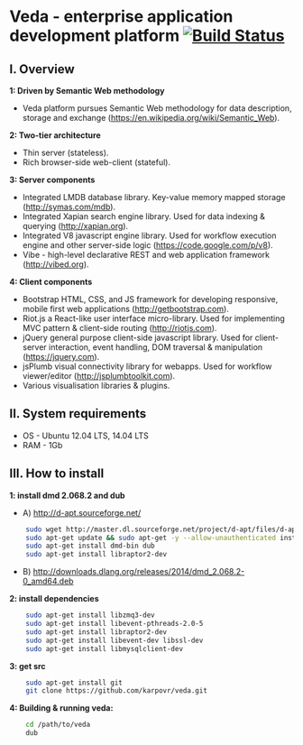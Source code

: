# Veda - enterprise application development platform [![Build Status](https://travis-ci.org/karpovr/veda.svg?branch=master)](https://travis-ci.org/karpovr/veda)

## I. Overview

**1: Driven by Semantic Web methodology**
  - Veda platform pursues Semantic Web methodology for data description, storage and exchange (https://en.wikipedia.org/wiki/Semantic_Web).

**2: Two-tier architecture**
  - Thin server (stateless).
  - Rich browser-side web-client (stateful).

**3: Server components**
  - Integrated LMDB database library. Key-value memory mapped storage (http://symas.com/mdb).
  - Integrated Xapian search engine library. Used for data indexing & querying (http://xapian.org).
  - Integrated V8 javascript engine library. Used for workflow execution engine and other server-side logic (https://code.google.com/p/v8).
  - Vibe - high-level declarative REST and web application framework (http://vibed.org).

**4: Client components**
  - Bootstrap HTML, CSS, and JS framework for developing responsive, mobile first web applications (http://getbootstrap.com).
  - Riot.js a React-like user interface micro-library. Used for implementing MVC pattern & client-side routing (http://riotjs.com).
  - jQuery general purpose client-side javascript library. Used for client-server interaction, event handling, DOM traversal & manipulation (https://jquery.com).
  - jsPlumb visual connectivity library for webapps. Used for workflow viewer/editor (http://jsplumbtoolkit.com).
  - Various visualisation libraries & plugins.

## II. System requirements
  - OS - Ubuntu 12.04 LTS, 14.04 LTS
  - RAM - 1Gb

## III. How to install

**1: install dmd 2.068.2 and dub**
  - A) http://d-apt.sourceforge.net/
```sh
    sudo wget http://master.dl.sourceforge.net/project/d-apt/files/d-apt.list -O /etc/apt/sources.list.d/d-apt.list
    sudo apt-get update && sudo apt-get -y --allow-unauthenticated install --reinstall d-apt-keyring && sudo apt-get update
    sudo apt-get install dmd-bin dub
    sudo apt-get install libraptor2-dev
```
  - B) http://downloads.dlang.org/releases/2014/dmd_2.068.2-0_amd64.deb

**2: install dependencies**
```sh
    sudo apt-get install libzmq3-dev
    sudo apt-get install libevent-pthreads-2.0-5
    sudo apt-get install libraptor2-dev
    sudo apt-get install libevent-dev libssl-dev
    sudo apt-get install libmysqlclient-dev
```

**3: get src**
```sh
    sudo apt-get install git
    git clone https://github.com/karpovr/veda.git
```

**4: Building & running veda:**
```sh
    cd /path/to/veda
    dub
```
